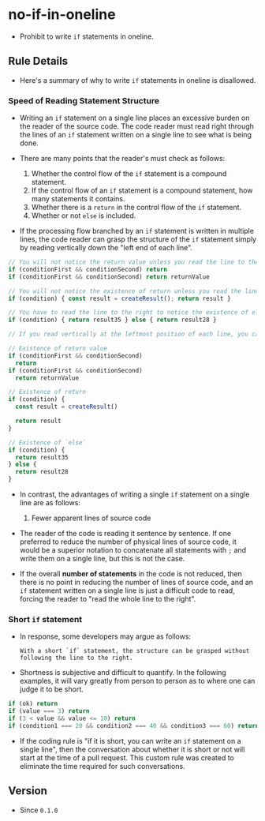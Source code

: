 # no-if-in-oneline

* Prohibit to write `if` statements in oneline.

## Rule Details

* Here's a summary of why to write `if` statements in oneline is disallowed.

### Speed of Reading Statement Structure

* Writing an `if` statement on a single line places an excessive burden on the reader of the source code. The code reader must read right through the lines of an `if` statement written on a single line to see what is being done.

* There are many points that the reader's must check as follows:
  1. Whether the control flow of the `if` statement is a compound statement.
  1. If the control flow of an `if` statement is a compound statement, how many statements it contains.
  1. Whether there is a `return` in the control flow of the `if` statement.
  1. Whether or not `else` is included.

* If the processing flow branched by an `if` statement is written in multiple lines, the code reader can grasp the structure of the `if` statement simply by reading vertically down the "left end of each line".

```js
// You will not notice the return value unless you read the line to the right.
if (conditionFirst && conditionSecond) return
if (conditionFirst && conditionSecond) return returnValue

// You will not notice the existence of return unless you read the line to the right.
if (condition) { const result = createResult(); return result }

// You have to read the line to the right to notice the existence of else.
if (condition) { return result35 } else { return result28 }
```

```js
// If you read vertically at the leftmost position of each line, you can grasp the structure of the if statement simply by checking the first two tokens of each line.

// Existence of return value
if (conditionFirst && conditionSecond)
  return
if (conditionFirst && conditionSecond)
  return returnValue

// Existence of return
if (condition) {
  const result = createResult()

  return result
}

// Existence of `else`
if (condition) {
  return result35
} else {
  return result28
}
```

* In contrast, the advantages of writing a single `if` statement on a single line are as follows:
  1. Fewer apparent lines of source code

* The reader of the code is reading it sentence by sentence. If one preferred to reduce the number of physical lines of source code, it would be a superior notation to concatenate all statements with `;` and write them on a single line, but this is not the case.

* If the overall **number of statements** in the code is not reduced, then there is no point in reducing the number of lines of source code, and an `if` statement written on a single line is just a difficult code to read, forcing the reader to "read the whole line to the right".

### Short `if` statement

* In response, some developers may argue as follows:
  ```
  With a short `if` statement, the structure can be grasped without following the line to the right.
  ```

* Shortness is subjective and difficult to quantify. In the following examples, it will vary greatly from person to person as to where one can judge it to be short.

```js
if (ok) return
if (value === 3) return
if (3 < value && value <= 10) return
if (condition1 === 20 && condition2 === 40 && condition3 === 60) return
```

* If the coding rule is "if it is short, you can write an `if` statement on a single line", then the conversation about whether it is short or not will start at the time of a pull request. This custom rule was created to eliminate the time required for such conversations.

## Version

* Since `0.1.0`
